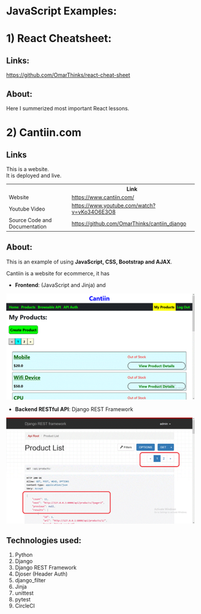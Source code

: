 # JavaScript Examples:


# 1) React Cheatsheet:


## Links:

https://github.com/OmarThinks/react-cheat-sheet


## About:
Here I summerized most important React lessons.







# 2) Cantiin.com



## Links

This is a website.  
It is deployed and live.


<table>
    <tr>
        <th></th>
        <th>Link</th>        
    </tr>
    <tr>
        <td>Website</td>
        <td><a 
        href="https://www.cantiin.com/">https://www.cantiin.com/</a></td>        
    </tr>
    <tr>
        <td>Youtube Video</td>
        <td><a href="https://www.youtube.com/watch?v=vKo34O6E3O8">
        https://www.youtube.com/watch?v=vKo34O6E3O8</a></td>        
    </tr>
    <tr>
        <td>Source Code and Documentation</td>
        <td><a href="https://github.com/OmarThinks/cantiin_django">
        https://github.com/OmarThinks/cantiin_django</a></td>     
    </tr>    
</table>


## About:
This is an example of using 
**JavaScript, CSS, Bootstrap and AJAX**.  


Cantiin is a website for ecommerce, it has  

- **Frontend**: (JavaScript and Jinja) and

<img src="https://raw.githubusercontent.com/OmarThinks/cantiin_django/master/images/frontend.gif?raw=true"/>
<br>



- **Backend RESTful API**: Django REST Framework


<img src="https://raw.githubusercontent.com/OmarThinks/cantiin_django/master/images/pagination.gif?raw=true"/>
<br>





## Technologies used:


1. Python
2. Django
3. Django REST Framework
4. Djoser (Header Auth)
5. django_filter
6. Jinja
7. unittest
8. pytest
9. CircleCI





